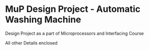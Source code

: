 # MuP Design Project - Automatic Washing Machine

Design Project as a part of Microprocessors and Interfacing Course

All other Details enclosed
